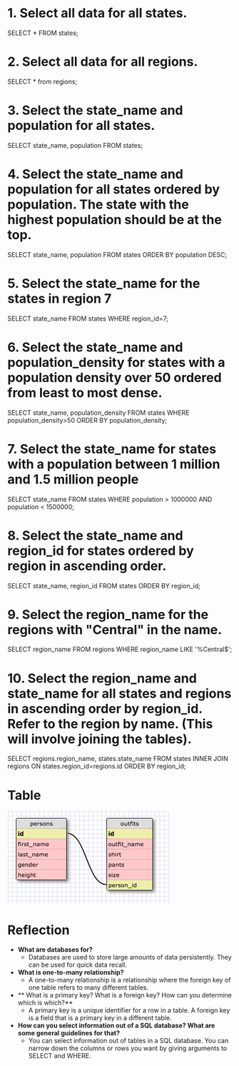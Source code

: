 # 1. Select all data for all states.
SELECT * FROM states;
# 2. Select all data for all regions.
SELECT * from regions;
# 3. Select the state_name and population for all states.
SELECT state_name, population
FROM states;
# 4. Select the state_name and population for all states ordered by population. The state with the highest population should be at the top.
SELECT state_name, population
FROM states
ORDER BY population DESC;
# 5. Select the state_name for the states in region 7
SELECT state_name
FROM states
WHERE region_id=7;
# 6. Select the state_name and population_density for states with a population density over 50 ordered from least to most dense.
SELECT state_name, population_density
FROM states
WHERE population_density>50
ORDER BY population_density;
# 7. Select the state_name for states with a population between 1 million and 1.5 million people
SELECT state_name
FROM states
WHERE population > 1000000 AND population < 1500000;
# 8. Select the state_name and region_id for states ordered by region in ascending order.
SELECT state_name, region_id
FROM states
ORDER BY region_id;
# 9. Select the region_name for the regions with "Central" in the name.
SELECT region_name
FROM regions
WHERE region_name LIKE '%Central$';
# 10. Select the region_name and state_name for all states and regions in ascending order by region_id. Refer to the region by name. (This will involve joining the tables).
SELECT regions.region_name, states.state_name
FROM states
INNER JOIN regions
ON states.region_id=regions.id
ORDER BY region_id;

# Table
![SQL table](sql_table.png)

# Reflection
* **What are databases for?**
  * Databases are used to store large amounts of data persistently. They can be used for quick data recall.
* **What is one-to-many relationship?**
  * A one-to-many relationship is a relationship where the foreign key of one table refers to many different tables.
* ** What is a primary key? What is a foreign key? How can you determine which is which?**
  * A primary key is a unique identifier for a row in a table. A foreign key is a field that is a primary key in a different table.
* **How can you select information out of a SQL database? What are some general guidelines for that?**
  * You can select information out of tables in a SQL database. You can narrow down the columns or rows you want by giving arguments to SELECT and WHERE.